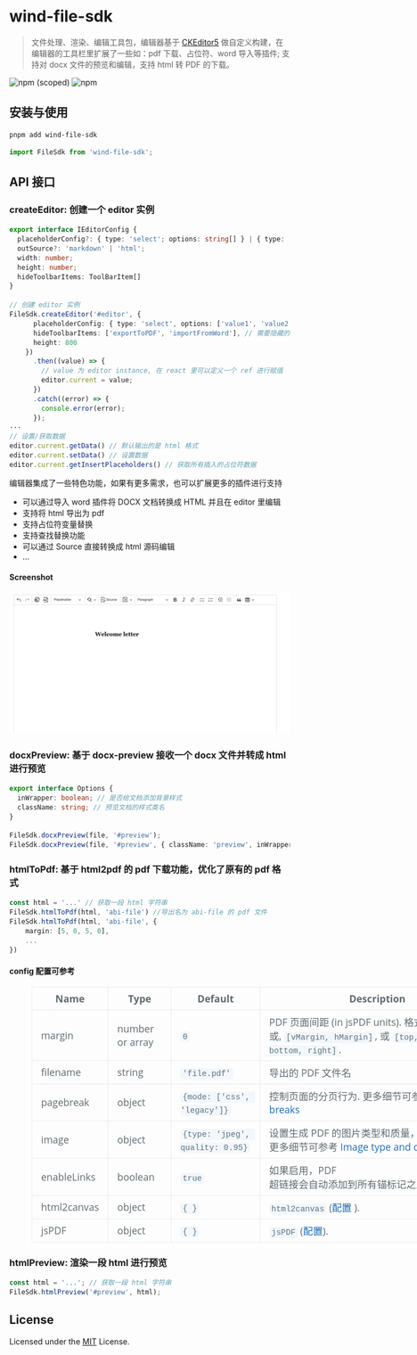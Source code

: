 # wind-file-sdk

> 文件处理、渲染、编辑工具包，编辑器基于 [CKEditor5](https://ckeditor.com/ckeditor-5/) 做自定义构建，在编辑器的工具栏里扩展了一些如：pdf 下载、占位符、word 导入等插件; 支持对 docx 文件的预览和编辑，支持 html 转 PDF 的下载。

![npm (scoped)](https://img.shields.io/npm/v/wind-file-sdk?style=flat-square)
![npm](https://img.shields.io/npm/dt/wind-file-sdk?style=flat-square)

## 安装与使用

```bash
pnpm add wind-file-sdk
```

```typescript
import FileSdk from 'wind-file-sdk';
```

## API 接口

### createEditor: 创建一个 editor 实例

```typescript
export interface IEditorConfig {
  placeholderConfig?: { type: 'select'; options: string[] } | { type: 'input' };
  outSource?: 'markdown' | 'html';
  width: number;
  height: number;
  hideToolbarItems: ToolBarItem[]
}

// 创建 editor 实例
FileSdk.createEditor('#editor', {
      placeholderConfig: { type: 'select', options: ['value1', 'value2']}, // 不传 placeholderConfig 配置时默认以 input 形式
      hideToolbarItems: ['exportToPDF', 'importFromWord'], // 需要隐藏的工具栏插件
      height: 800
    })
      .then((value) => {
        // value 为 editor instance, 在 react 里可以定义一个 ref 进行赋值
        editor.current = value;
      })
      .catch((error) => {
        console.error(error);
      });
···
// 设置/获取数据
editor.current.getData() // 默认输出的是 html 格式
editor.current.setData() // 设置数据
editor.current.getInsertPlaceholders() // 获取所有插入的占位符数据
```

编辑器集成了一些特色功能，如果有更多需求，也可以扩展更多的插件进行支持

- 可以通过导入 word 插件将 DOCX 文档转换成 HTML 并且在 editor 里编辑
- 支持将 html 导出为 pdf
- 支持占位符变量替换
- 支持查找替换功能
- 可以通过 Source 直接转换成 html 源码编辑
- ...

#### Screenshot

<img src="./editor.png">

### docxPreview: 基于 docx-preview 接收一个 docx 文件并转成 html 进行预览

```typescript
export interface Options {
  inWrapper: boolean; // 是否给文档添加背景样式
  className: string; // 预览文档的样式类名
}

FileSdk.docxPreview(file, '#preview');
FileSdk.docxPreview(file, '#preview', { className: 'preview', inWrapper: true });
```

### htmlToPdf: 基于 html2pdf 的 pdf 下载功能，优化了原有的 pdf 格式

```typescript
const html = '...' // 获取一段 html 字符串
FileSdk.htmlToPdf(html, 'abi-file') //导出名为 abi-file 的 pdf 文件
FileSdk.htmlToPdf(html, 'abi-file', {
    margin: [5, 0, 5, 0],
    ...
})
```

#### config 配置可参考

<figure class="table">
    <table style="-webkit-text-stroke-width:0px;border-collapse:collapse;border-spacing:0px;box-sizing:border-box;color:rgb(96, 108, 113);display:block;font-family:&quot;Open Sans&quot;, &quot;Helvetica Neue&quot;, Helvetica, Arial, sans-serif;font-size:17.6px;font-style:normal;font-variant-caps:normal;font-variant-ligatures:normal;font-weight:400;letter-spacing:normal;orphans:2;overflow:auto;text-align:start;text-decoration-color:initial;text-decoration-style:initial;text-decoration-thickness:initial;text-transform:none;white-space:normal;widows:2;width:832px;word-break:keep-all;word-spacing:0px;">
        <thead style="box-sizing:border-box;margin-top:0px;">
            <tr style="box-sizing:border-box;margin-top:0px;">
                <th style="border:1px solid rgb(233, 235, 236);box-sizing:border-box;margin-top:0px;padding:0.5rem 1rem;">
                    <strong>Name</strong>
                </th>
                <th style="border:1px solid rgb(233, 235, 236);box-sizing:border-box;padding:0.5rem 1rem;">
                    <strong>Type</strong>
                </th>
                <th style="border:1px solid rgb(233, 235, 236);box-sizing:border-box;padding:0.5rem 1rem;">
                    <strong>Default</strong>
                </th>
                <th style="border:1px solid rgb(233, 235, 236);box-sizing:border-box;padding:0.5rem 1rem;">
                    <strong>Description</strong>
                </th>
            </tr>
        </thead>
        <tbody style="box-sizing:border-box;">
            <tr style="box-sizing:border-box;margin-top:0px;">
                <td style="border:1px solid rgb(233, 235, 236);box-sizing:border-box;margin-top:0px;padding:0.5rem 1rem;">
                    margin
                </td>
                <td style="border:1px solid rgb(233, 235, 236);box-sizing:border-box;padding:0.5rem 1rem;">
                    number or array
                </td>
                <td style="border:1px solid rgb(233, 235, 236);box-sizing:border-box;padding:0.5rem 1rem;">
                    <code class="language-plaintext highlighter-rouge" style="background-color:rgb(243, 246, 250);border-radius:0.3rem;box-sizing:border-box;color:rgb(86, 116, 130);font-family:Consolas, &quot;Liberation Mono&quot;, Menlo, Courier, monospace;font-size:0.9rem;margin-top:0px;padding:2px 4px;">0</code>
                </td>
                <td style="border:1px solid rgb(233, 235, 236);box-sizing:border-box;padding:0.5rem 1rem;">
                    PDF 页面间距 (in jsPDF units). 格式为 number 或, <code class="language-plaintext highlighter-rouge" style="background-color:rgb(243, 246, 250);border-radius:0.3rem;box-sizing:border-box;color:rgb(86, 116, 130);font-family:Consolas, &quot;Liberation Mono&quot;, Menlo, Courier, monospace;font-size:0.9rem;margin-top:0px;padding:2px 4px;">[vMargin, hMargin]</code>, 或 <code class="language-plaintext highlighter-rouge" style="background-color:rgb(243, 246, 250);border-radius:0.3rem;box-sizing:border-box;color:rgb(86, 116, 130);font-family:Consolas, &quot;Liberation Mono&quot;, Menlo, Courier, monospace;font-size:0.9rem;padding:2px 4px;">[top, left, bottom, right]</code>.
                </td>
            </tr>
            <tr style="box-sizing:border-box;">
                <td style="border:1px solid rgb(233, 235, 236);box-sizing:border-box;margin-top:0px;padding:0.5rem 1rem;">
                    filename
                </td>
                <td style="border:1px solid rgb(233, 235, 236);box-sizing:border-box;padding:0.5rem 1rem;">
                    string
                </td>
                <td style="border:1px solid rgb(233, 235, 236);box-sizing:border-box;padding:0.5rem 1rem;">
                    <code class="language-plaintext highlighter-rouge" style="background-color:rgb(243, 246, 250);border-radius:0.3rem;box-sizing:border-box;color:rgb(86, 116, 130);font-family:Consolas, &quot;Liberation Mono&quot;, Menlo, Courier, monospace;font-size:0.9rem;margin-top:0px;padding:2px 4px;">'file.pdf'</code>
                </td>
                <td style="border:1px solid rgb(233, 235, 236);box-sizing:border-box;padding:0.5rem 1rem;">
                    导出的 PDF 文件名
                </td>
            </tr>
            <tr style="box-sizing:border-box;">
                <td style="border:1px solid rgb(233, 235, 236);box-sizing:border-box;margin-top:0px;padding:0.5rem 1rem;">
                    pagebreak
                </td>
                <td style="border:1px solid rgb(233, 235, 236);box-sizing:border-box;padding:0.5rem 1rem;">
                    object
                </td>
                <td style="border:1px solid rgb(233, 235, 236);box-sizing:border-box;padding:0.5rem 1rem;">
                    <code class="language-plaintext highlighter-rouge" style="background-color:rgb(243, 246, 250);border-radius:0.3rem;box-sizing:border-box;color:rgb(86, 116, 130);font-family:Consolas, &quot;Liberation Mono&quot;, Menlo, Courier, monospace;font-size:0.9rem;margin-top:0px;padding:2px 4px;">{mode: ['css', 'legacy']}</code>
                </td>
                <td style="border:1px solid rgb(233, 235, 236);box-sizing:border-box;padding:0.5rem 1rem;">
                    控制页面的分页行为. 更多细节可参考 <a style="background-color:transparent;box-sizing:border-box;color:rgb(30, 107, 184);margin-top:0px;text-decoration:none;" href="https://ekoopmans.github.io/html2pdf.js/#page-breaks">Page-breaks</a>
                </td>
            </tr>
            <tr style="box-sizing:border-box;">
                <td style="border:1px solid rgb(233, 235, 236);box-sizing:border-box;margin-top:0px;padding:0.5rem 1rem;">
                    image
                </td>
                <td style="border:1px solid rgb(233, 235, 236);box-sizing:border-box;padding:0.5rem 1rem;">
                    object
                </td>
                <td style="border:1px solid rgb(233, 235, 236);box-sizing:border-box;padding:0.5rem 1rem;">
                    <code class="language-plaintext highlighter-rouge" style="background-color:rgb(243, 246, 250);border-radius:0.3rem;box-sizing:border-box;color:rgb(86, 116, 130);font-family:Consolas, &quot;Liberation Mono&quot;, Menlo, Courier, monospace;font-size:0.9rem;margin-top:0px;padding:2px 4px;">{type: 'jpeg', quality: 0.95}</code>
                </td>
                <td style="border:1px solid rgb(233, 235, 236);box-sizing:border-box;padding:0.5rem 1rem;">
                    设置生成 PDF 的图片类型和质量，更多细节可参考 <a style="background-color:transparent;box-sizing:border-box;color:rgb(30, 107, 184);margin-top:0px;text-decoration:none;" href="https://ekoopmans.github.io/html2pdf.js/#image-type-and-quality">Image type and quality</a>
                </td>
            </tr>
            <tr style="box-sizing:border-box;">
                <td style="border:1px solid rgb(233, 235, 236);box-sizing:border-box;margin-top:0px;padding:0.5rem 1rem;">
                    enableLinks
                </td>
                <td style="border:1px solid rgb(233, 235, 236);box-sizing:border-box;padding:0.5rem 1rem;">
                    boolean
                </td>
                <td style="border:1px solid rgb(233, 235, 236);box-sizing:border-box;padding:0.5rem 1rem;">
                    <code class="language-plaintext highlighter-rouge" style="background-color:rgb(243, 246, 250);border-radius:0.3rem;box-sizing:border-box;color:rgb(86, 116, 130);font-family:Consolas, &quot;Liberation Mono&quot;, Menlo, Courier, monospace;font-size:0.9rem;margin-top:0px;padding:2px 4px;">true</code>
                </td>
                <td style="border:1px solid rgb(233, 235, 236);box-sizing:border-box;padding:0.5rem 1rem;">
                    如果启用，PDF 超链接会自动添加到所有锚标记之上
                </td>
            </tr>
            <tr style="box-sizing:border-box;">
                <td style="border:1px solid rgb(233, 235, 236);box-sizing:border-box;margin-top:0px;padding:0.5rem 1rem;">
                    html2canvas
                </td>
                <td style="border:1px solid rgb(233, 235, 236);box-sizing:border-box;padding:0.5rem 1rem;">
                    object
                </td>
                <td style="border:1px solid rgb(233, 235, 236);box-sizing:border-box;padding:0.5rem 1rem;">
                    <code class="language-plaintext highlighter-rouge" style="background-color:rgb(243, 246, 250);border-radius:0.3rem;box-sizing:border-box;color:rgb(86, 116, 130);font-family:Consolas, &quot;Liberation Mono&quot;, Menlo, Courier, monospace;font-size:0.9rem;margin-top:0px;padding:2px 4px;">{ }</code>
                </td>
                <td style="border:1px solid rgb(233, 235, 236);box-sizing:border-box;padding:0.5rem 1rem;">
                    <code class="language-plaintext highlighter-rouge" style="background-color:rgb(243, 246, 250);border-radius:0.3rem;box-sizing:border-box;color:rgb(86, 116, 130);font-family:Consolas, &quot;Liberation Mono&quot;, Menlo, Courier, monospace;font-size:0.9rem;margin-top:0px;padding:2px 4px;">html2canvas</code> (<a style="background-color:transparent;box-sizing:border-box;color:rgb(30, 107, 184);text-decoration:none;" href="https://html2canvas.hertzen.com/configuration">配置</a> ).
                </td>
            </tr>
            <tr style="box-sizing:border-box;">
                <td style="border:1px solid rgb(233, 235, 236);box-sizing:border-box;margin-top:0px;padding:0.5rem 1rem;">
                    jsPDF
                </td>
                <td style="border:1px solid rgb(233, 235, 236);box-sizing:border-box;padding:0.5rem 1rem;">
                    object
                </td>
                <td style="border:1px solid rgb(233, 235, 236);box-sizing:border-box;padding:0.5rem 1rem;">
                    <code class="language-plaintext highlighter-rouge" style="background-color:rgb(243, 246, 250);border-radius:0.3rem;box-sizing:border-box;color:rgb(86, 116, 130);font-family:Consolas, &quot;Liberation Mono&quot;, Menlo, Courier, monospace;font-size:0.9rem;margin-top:0px;padding:2px 4px;">{ }</code>
                </td>
                <td style="border:1px solid rgb(233, 235, 236);box-sizing:border-box;padding:0.5rem 1rem;">
                     <code class="language-plaintext highlighter-rouge" style="background-color:rgb(243, 246, 250);border-radius:0.3rem;box-sizing:border-box;color:rgb(86, 116, 130);font-family:Consolas, &quot;Liberation Mono&quot;, Menlo, Courier, monospace;font-size:0.9rem;margin-top:0px;padding:2px 4px;">jsPDF</code> (<a style="background-color:transparent;box-sizing:border-box;color:rgb(30, 107, 184);text-decoration:none;" href="http://rawgit.com/MrRio/jsPDF/master/docs/jsPDF.html">配置</a>).
                </td>
            </tr>
        </tbody>
    </table>
</figure>

### htmlPreview: 渲染一段 html 进行预览

```typescript
const html = '...'; // 获取一段 html 字符串
FileSdk.htmlPreview('#preview', html);
```

## License

Licensed under the [MIT](/LICENSE) License.
